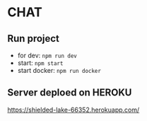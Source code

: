 # CHAT

## Run project

* for dev: `npm run dev`
* start: `npm start`
* start docker: `npm run docker`

## Server deploed on HEROKU

https://shielded-lake-66352.herokuapp.com/